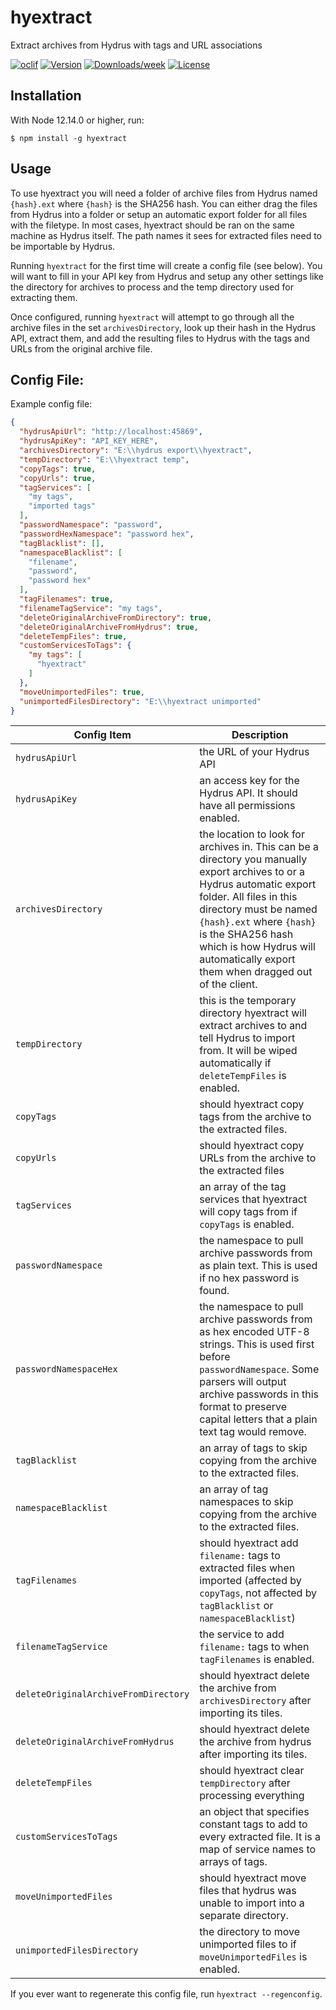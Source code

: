 hyextract
=========

Extract archives from Hydrus with tags and URL associations

[![oclif](https://img.shields.io/badge/cli-oclif-brightgreen.svg)](https://oclif.io)
[![Version](https://img.shields.io/npm/v/hyextract.svg)](https://npmjs.org/package/hyextract)
[![Downloads/week](https://img.shields.io/npm/dw/hyextract.svg)](https://npmjs.org/package/hyextract)
[![License](https://img.shields.io/npm/l/hyextract.svg)](https://github.com/floogulinc/hyextract/blob/master/package.json)

## Installation

With Node 12.14.0 or higher, run:

```sh-session
$ npm install -g hyextract
```

## Usage

To use hyextract you will need a folder of archive files from Hydrus named `{hash}.ext` where `{hash}` is the SHA256 hash. You can either drag the files from Hydrus into a folder or setup an automatic export folder for all files with the filetype. In most cases, hyextract should be ran on the same machine as Hydrus itself. The path names it sees for extracted files need to be importable by Hydrus.

Running `hyextract` for the first time will create a config file (see below). You will want to fill in your API key from Hydrus and setup any other settings like the directory for archives to process and the temp directory used for extracting them. 

Once configured, running `hyextract` will attempt to go through all the archive files in the set `archivesDirectory`, look up their hash in the Hydrus API, extract them, and add the resulting files to Hydrus with the tags and URLs from the original archive file.

## Config File:

Example config file:

```json
{
  "hydrusApiUrl": "http://localhost:45869",
  "hydrusApiKey": "API_KEY_HERE",
  "archivesDirectory": "E:\\hydrus export\\hyextract",
  "tempDirectory": "E:\\hyextract temp",
  "copyTags": true,
  "copyUrls": true,
  "tagServices": [
    "my tags",
    "imported tags"
  ],
  "passwordNamespace": "password",
  "passwordHexNamespace": "password hex",
  "tagBlacklist": [],
  "namespaceBlacklist": [
    "filename",
    "password",
    "password hex"
  ],
  "tagFilenames": true,
  "filenameTagService": "my tags",
  "deleteOriginalArchiveFromDirectory": true,
  "deleteOriginalArchiveFromHydrus": true,
  "deleteTempFiles": true,
  "customServicesToTags": {
    "my tags": [
      "hyextract"
    ]
  },
  "moveUnimportedFiles": true,
  "unimportedFilesDirectory": "E:\\hyextract unimported"
}
```

| Config Item | Description |
|----|----|
| `hydrusApiUrl` | the URL of your Hydrus API |
| `hydrusApiKey` | an access key for the Hydrus API. It should have all permissions enabled. |
| `archivesDirectory` | the location to look for archives in. This can be a directory you manually export archives to or a Hydrus automatic export folder. All files in this directory must be named `{hash}.ext` where `{hash}` is the SHA256 hash which is how Hydrus will automatically export them when dragged out of the client. |
| `tempDirectory` | this is the temporary directory hyextract will extract archives to and tell Hydrus to import from. It will be wiped automatically if `deleteTempFiles` is enabled. |
| `copyTags` | should hyextract copy tags from the archive to the extracted files. |
| `copyUrls` | should hyextract copy URLs from the archive to the extracted files |
| `tagServices` | an array of the tag services that hyextract will copy tags from if `copyTags` is enabled. |
| `passwordNamespace` | the namespace to pull archive passwords from as plain text. This is used if no hex password is found. |
| `passwordNamespaceHex` | the namespace to pull archive passwords from as hex encoded UTF-8 strings. This is used first before `passwordNamespace`. Some parsers will output archive passwords in this format to preserve capital letters that a plain text tag would remove. |
| `tagBlacklist` | an array of tags to skip copying from the archive to the extracted files. |
| `namespaceBlacklist` | an array of tag namespaces to skip copying from the archive to the extracted files. |
| `tagFilenames` | should hyextract add `filename:` tags to extracted files when imported (affected by `copyTags`, not affected by `tagBlacklist` or `namespaceBlacklist`) |
| `filenameTagService` | the service to add `filename:` tags to when `tagFilenames` is enabled. |
| `deleteOriginalArchiveFromDirectory` | should hyextract delete the archive from `archivesDirectory` after importing its tiles. |
| `deleteOriginalArchiveFromHydrus` | should hyextract delete the archive from hydrus after importing its tiles. |
| `deleteTempFiles` | should hyextract clear `tempDirectory` after processing everything |
| `customServicesToTags` | an object that specifies constant tags to add to every extracted file. It is a map of service names to arrays of tags. |
| `moveUnimportedFiles` | should hyextract move files that hydrus was unable to import into a separate directory. |
| `unimportedFilesDirectory` | the directory to move unimported files to if `moveUnimportedFiles` is enabled. |

If you ever want to regenerate this config file, run `hyextract --regenconfig`.
